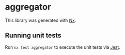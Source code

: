 # aggregator

This library was generated with [Nx](https://nx.dev).

## Running unit tests

Run `nx test aggregator` to execute the unit tests via [Jest](https://jestjs.io).
